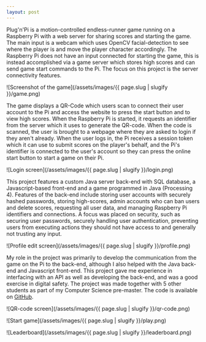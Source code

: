 ```yaml
---
layout: post
---
```


Plug'n'Pi is a motion-controlled endless-runner game running on a Raspberry Pi with a web server for sharing scores and starting the game. The main input is a webcam which uses OpenCV facial-detection to see where the player is and move the player character accordingly. The Raspberry Pi does not have an input connected for starting the game, this is instead accomplished via a game server which stores high scores and can send game start commands to the Pi. The focus on this project is the server connectivity features.

![Screenshot of the game](/assets/images/{{ page.slug | slugify }}/game.png)

The game displays a QR-Code which users scan to connect their user account to the Pi and access the website to press the start button and to view high scores. When the Raspberry Pi is started, it requests an identifier from the server which it uses to generate the QR-code. When the code is scanned, the user is brought to a webpage where they are asked to login if they aren't already. When the user logs in, the Pi receives a session token which it can use to submit scores on the player's behalf, and the Pi's identifier is connected to the user's account so they can press the online start button to start a game on their Pi.

![Login screen](/assets/images/{{ page.slug | slugify }}/login.png)

This project features a custom Java server back-end with SQL database, a Javascript-based front-end and a game programmed in Java (Processing 4). Features of the back-end include storing user accounts with securely hashed passwords, storing high-scores, admin accounts who can ban users and delete scores, requesting all user data, and managing Raspberry Pi identifiers and connections. A focus was placed on security, such as securing user passwords, securely handling user authentication, preventing users from executing actions they should not have access to and generally not trusting any input.

![Profile edit screen](/assets/images/{{ page.slug | slugify }}/profile.png)

My role in the project was primarily to develop the communication from the game on the Pi to the back-end, although I also helped with the Java back-end and Javascript front-end. This project gave me experience in interfacing with an API as well as developing the back-end, and was a good exercise in digital safety. The project was made together with 5 other students as part of my Computer Science pre-master. The code is available on [GitHub](https://github.com/Marro64/PlugNPi-Game).

![QR-code screen](/assets/images/{{ page.slug | slugify }}/qr-code.png)

![Start game](/assets/images/{{ page.slug | slugify }}/play.png)

![Leaderboard](/assets/images/{{ page.slug | slugify }}/leaderboard.png)